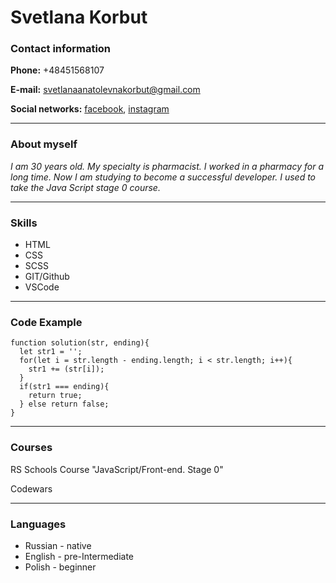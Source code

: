 # **Svetlana Korbut**


### **Contact information**

**Phone:** +48451568107

**E-mail:** svetlanaanatolevnakorbut@gmail.com

**Social networks:** [facebook](https://www.facebook.com/), [instagram](https://www.instagram.com/svetlana13_korbut/)

*********************************


### **About myself**

*I am 30 years old. My specialty is pharmacist. I worked in a pharmacy for a long time. Now I am studying to become a successful developer. I used to take the Java Script stage 0 course.*

**************************************


### **Skills**


* HTML
* CSS
* SCSS
* GIT/Github
* VSCode

**************************************

### **Code Example**


```
function solution(str, ending){
  let str1 = '';
  for(let i = str.length - ending.length; i < str.length; i++){
    str1 += (str[i]);
  }
  if(str1 === ending){
    return true;
  } else return false;
}
```


**************************************************

### **Courses**


RS Schools Course "JavaScript/Front-end. Stage 0"

Codewars


*************************************************

### **Languages**

* Russian - native
* English - pre-Intermediate
* Polish - beginner



